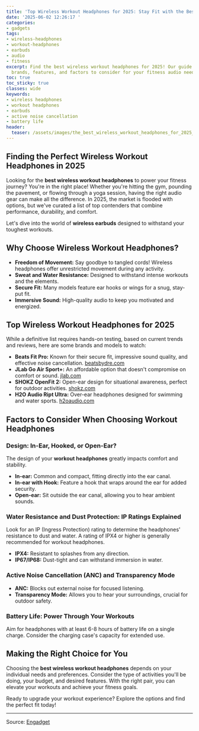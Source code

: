 ```yaml
---
title: 'Top Wireless Workout Headphones for 2025: Stay Fit with the Best Audio'
date: '2025-06-02 12:26:17 '
categories:
- gadgets
tags:
- wireless-headphones
- workout-headphones
- earbuds
- audio
- fitness
excerpt: Find the best wireless workout headphones for 2025! Our guide covers top
  brands, features, and factors to consider for your fitness audio needs.
toc: true
toc_sticky: true
classes: wide
keywords:
- wireless headphones
- workout headphones
- earbuds
- active noise cancellation
- battery life
header:
  teaser: /assets/images/the_best_wireless_workout_headphones_for_2025_20250602122617.jpg
---
```


## Finding the Perfect Wireless Workout Headphones in 2025

Looking for the **best wireless workout headphones** to power your fitness journey? You're in the right place! Whether you're hitting the gym, pounding the pavement, or flowing through a yoga session, having the right audio gear can make all the difference. In 2025, the market is flooded with options, but we've curated a list of top contenders that combine performance, durability, and comfort.

Let's dive into the world of **wireless earbuds** designed to withstand your toughest workouts.

## Why Choose Wireless Workout Headphones?

*   **Freedom of Movement:** Say goodbye to tangled cords! Wireless headphones offer unrestricted movement during any activity.
*   **Sweat and Water Resistance:** Designed to withstand intense workouts and the elements.
*   **Secure Fit:** Many models feature ear hooks or wings for a snug, stay-put fit.
*   **Immersive Sound:** High-quality audio to keep you motivated and energized.

## Top Wireless Workout Headphones for 2025

While a definitive list requires hands-on testing, based on current trends and reviews, here are some brands and models to watch:

*   **Beats Fit Pro:** Known for their secure fit, impressive sound quality, and effective noise cancellation. [beatsbydre.com](https://www.beatsbydre.com/)
*   **JLab Go Air Sport+:** An affordable option that doesn't compromise on comfort or sound. [jlab.com](https://www.jlab.com/)
*   **SHOKZ OpenFit 2:** Open-ear design for situational awareness, perfect for outdoor activities. [shokz.com](https://shokz.com/)
*   **H2O Audio Ript Ultra:** Over-ear headphones designed for swimming and water sports. [h2oaudio.com](https://www.h2oaudio.com/)

## Factors to Consider When Choosing Workout Headphones

### Design: In-Ear, Hooked, or Open-Ear?

The design of your **workout headphones** greatly impacts comfort and stability.

*   **In-ear:** Common and compact, fitting directly into the ear canal.
*   **In-ear with Hook:** Feature a hook that wraps around the ear for added security.
*   **Open-ear:** Sit outside the ear canal, allowing you to hear ambient sounds.

### Water Resistance and Dust Protection: IP Ratings Explained

Look for an IP (Ingress Protection) rating to determine the headphones' resistance to dust and water. A rating of IPX4 or higher is generally recommended for workout headphones.

*   **IPX4:** Resistant to splashes from any direction.
*   **IP67/IP68:** Dust-tight and can withstand immersion in water.

### Active Noise Cancellation (ANC) and Transparency Mode

*   **ANC:** Blocks out external noise for focused listening.
*   **Transparency Mode:** Allows you to hear your surroundings, crucial for outdoor safety.

### Battery Life: Power Through Your Workouts

Aim for headphones with at least 6-8 hours of battery life on a single charge. Consider the charging case's capacity for extended use.

## Making the Right Choice for You

Choosing the **best wireless workout headphones** depends on your individual needs and preferences. Consider the type of activities you'll be doing, your budget, and desired features. With the right pair, you can elevate your workouts and achieve your fitness goals.

Ready to upgrade your workout experience? Explore the options and find the perfect fit today!

---

Source: [Engadget](https://www.engadget.com/audio/headphones/best-wireless-workout-headphones-191517835.html?src=rss)